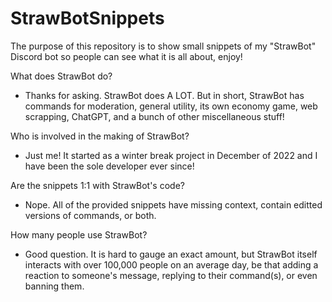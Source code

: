 # StrawBotSnippets
The purpose of this repository is to show small snippets of my "StrawBot" Discord bot so people can see what it is all about, enjoy!

What does StrawBot do?

- Thanks for asking. StrawBot does A LOT. But in short, StrawBot has commands for moderation, general utility, its own economy game, web scrapping, ChatGPT, and a bunch of other miscellaneous stuff!

Who is involved in the making of StrawBot?

- Just me! It started as a winter break project in December of 2022 and I have been the sole developer ever since!

Are the snippets 1:1 with StrawBot's code?

- Nope. All of the provided snippets have missing context, contain editted versions of commands, or both.

How many people use StrawBot?
- Good question. It is hard to gauge an exact amount, but StrawBot itself interacts with over 100,000 people on an average day, be that adding a reaction to someone's message, replying to their command(s), or even banning them. 
